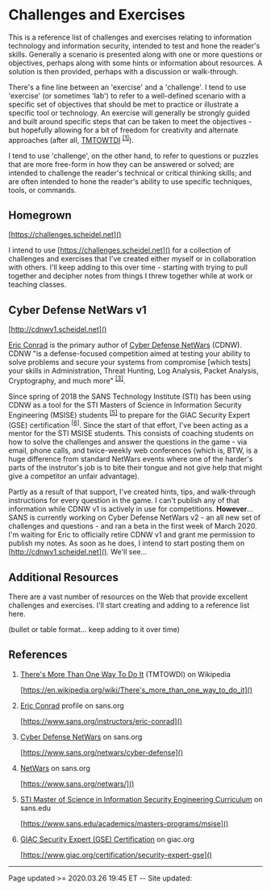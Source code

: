 # Challenges and Exercises

This is a reference list of challenges and exercises relating to information technology and information security, intended to test and hone the reader's skills. Generally a scenario is presented along with one or more questions or objectives, perhaps along with some hints or information about resources. A solution is then provided, perhaps with a discussion or walk-through.

There's a fine line between an 'exercise' and a 'challenge'. I tend to use 'exercise' (or sometimes 'lab') to refer to a well-defined scenario with a specific set of objectives that should be met to practice or illustrate a specific tool or technology. An exercise will generally be strongly guided and built around specific steps that can be taken to meet the objectives - but hopefully allowing for a bit of freedom for creativity and alternate approaches (after all, [TMTOWTDI](https://en.wikipedia.org/wiki/There's_more_than_one_way_to_do_it) <sup>[&#91;1&#93;](https://en.wikipedia.org/wiki/There's_more_than_one_way_to_do_it)</sup>).

I tend to use 'challenge', on the other hand, to refer to questions or puzzles that are more free-form in how they can be answered or solved; are intended to challenge the reader's technical or critical thinking skills; and are often intended to hone the reader's ability to use specific techniques, tools, or commands.

## Homegrown

[https://challenges.scheidel.net]()

I intend to use [https://challenges.scheidel.net]() for  a collection of challenges and exercises that I've created either myself or in collaboration with others. I'll keep adding to this over time - starting with trying to pull together and decipher notes from things I threw together while at work or teaching classes.

## Cyber Defense NetWars v1

[http://cdnwv1.scheidel.net]()

[Eric Conrad](https://www.sans.org/instructors/eric-conrad) is the primary author of [Cyber Defense NetWars](https://www.sans.org/netwars/cyber-defense) (CDNW). CDNW "is a defense-focused competition aimed at testing your ability to solve problems and secure your systems from compromise \[which tests\] your skills in Administration, Threat Hunting, Log Analysis, Packet Analysis, Cryptography, and much more" <sup>[&#91;3&#93;](https://www.sans.org/netwars/cyber-defense)</sup>.

Since spring of 2018 the SANS Technology Institute (STI) has been using CDNW as a tool for the STI Masters of Science in Information Security Engineering (MSISE) students <sup>[&#91;5&#93;](https://www.sans.edu/academics/masters-programs/msise)</sup> to prepare for the GIAC Security Expert (GSE) certification <sup>[&#91;6&#93;](https://www.giac.org/certification/security-expert-gse)</sup>. Since the start of that effort, I've been acting as a mentor for the STI MSISE students. This consists of coaching students on how to solve the challenges and answer the questions in the game - via email, phone calls, and twice-weekly web conferences (which is, BTW, is a huge difference from standard NetWars events where one of the harder's parts of the instrutor's job is to bite their tongue and not give help that might give a competitor an unfair advantage).

Partly as a result of that support, I've created hints, tips, and walk-through instructions for every question in the game. I can't publish any of that information while CDNW v1 is actively in use for competitions. **However**... SANS is currently working on Cyber Defense NetWars v2 - an all new set of challenges and questions - and ran a beta in the first week of March 2020. I'm waiting for Eric to officially retire CDNW v1 and grant me permission to publish my notes. As soon as he does, I intend to start posting them on [http://cdnwv1.scheidel.net]().  We'll see...

## Additional Resources

There are a vast number of resources on the Web that provide excellent challenges and exercises. I'll start creating and adding to a reference list here.

(bullet or table format... keep adding to it over time)

## References

 1. [There's More Than One Way To Do It](https://en.wikipedia.org/wiki/There's_more_than_one_way_to_do_it) (TMTOWDI) on Wikipedia
 
    [https://en.wikipedia.org/wiki/There's_more_than_one_way_to_do_it]()

 2. [Eric Conrad](https://www.sans.org/instructors/eric-conrad) profile on sans.org
 
    [https://www.sans.org/instructors/eric-conrad]()

 3. [Cyber Defense NetWars](https://www.sans.org/netwars/cyber-defense) on sans.org
 
    [https://www.sans.org/netwars/cyber-defense]()
   
 4. [NetWars](https://www.sans.org/netwars/) on sans.org
 
    [https://www.sans.org/netwars/]()

 5. [STI Master of Science in Information Security Engineering Curriculum](https://www.sans.edu/academics/masters-programs/msise) on sans.edu
 
    [https://www.sans.edu/academics/masters-programs/msise]()

 6. [GIAC Security Expert (GSE) Certification](https://www.giac.org/certification/security-expert-gse) on giac.org
 
    [https://www.giac.org/certification/security-expert-gse]()

<hr class="tight"><p class="timestamp">Page updated >= 2020.03.26 19:45 ET -- Site updated: <span id="timestamp"></span></p>
<script type='text/javascript'>document.getElementById("timestamp").innerHTML = Date(document.lastModified);</script>
